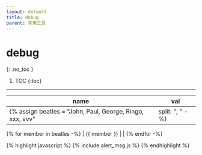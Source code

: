 ```yaml
---
layout: default
title: debug
parent: 实用工具
---
```


# debug
{: .no_toc }

1. TOC
{:toc}
---

|name|val|
|----|----|
{% assign beatles = "John, Paul, George, Ringo, xxx, vvv" | split: ", " -%}
{% for member in beatles -%}
|  {{ member }} | |
{% endfor -%}


{% highlight javascript %}
{% include alert_msg.js %}
{% endhighlight %}


<script type="text/javascript" charset="utf-8">
$(document).ready(function(){
    $("#submit").click(function(e){
    {% include alert_msg.js %}
    return false;
    })
});
</script>